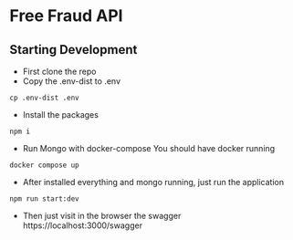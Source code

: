 # Free Fraud API

## Starting Development

- First clone the repo
- Copy the .env-dist to .env

```
cp .env-dist .env
```

- Install the packages

```
npm i
```

- Run Mongo with docker-compose
  You should have docker running

```
docker compose up
```

- After installed everything and mongo running, just run the application

```
npm run start:dev
```

- Then just visit in the browser the swagger
  https://localhost:3000/swagger
